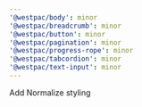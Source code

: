 ```yaml
---
'@westpac/body': minor
'@westpac/breadcrumb': minor
'@westpac/button': minor
'@westpac/pagination': minor
'@westpac/progress-rope': minor
'@westpac/tabcordion': minor
'@westpac/text-input': minor
---
```


Add Normalize styling
